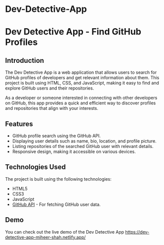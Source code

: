 # Dev-Detective-App

# Dev Detective App - Find GitHub Profiles


## Introduction

The Dev Detective App is a web application that allows users to search for GitHub profiles of developers and get relevant information about them. This project is built using HTML, CSS, and JavaScript, making it easy to find and explore GitHub users and their repositories.

As a developer or someone interested in connecting with other developers on GitHub, this app provides a quick and efficient way to discover profiles and repositories that align with your interests.

## Features

- GitHub profile search using the GitHub API.
- Displaying user details such as name, bio, location, and profile picture.
- Listing repositories of the searched GitHub user with relevant details.
- Responsive design, making it accessible on various devices.

## Technologies Used

The project is built using the following technologies:

- HTML5
- CSS3
- JavaScript
- [GitHub API](https://docs.github.com/en/rest) - For fetching GitHub user data.

## Demo

You can check out the live demo of the Dev Detective App https://dev-detective-app-miheer-shah.netlify.app/


